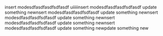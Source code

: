 insert modesdfasdfasdfsdfasdf
uiiiiinsert modesdfasdfasdfsdfasdf
update something newnsert modesdfasdfasdfsdfasdf
update something newnsert modesdfasdfasdfsdfasdf
update something newnsert modesdfasdfasdfsdfasdf
update something newnsert modesdfasdfasdfsdfasdf
update something newpdate something new
